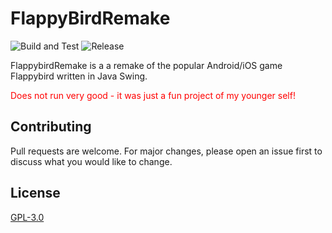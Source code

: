 # FlappyBirdRemake
![Build and Test](https://github.com/4ndyZ/FlappyBirdRemake/workflows/Build%20and%20Test/badge.svg) ![Release](https://github.com/4ndyZ/FlappyBirdRemake/workflows/Release/badge.svg)

FlappybirdRemake is a a remake of the popular Android/iOS game Flappybird written in Java Swing.

<span style="color:red">Does not run very good - it was just a fun project of my younger self!</span>

## Contributing
Pull requests are welcome. For major changes, please open an issue first to discuss what you would like to change.

## License
[GPL-3.0](https://github.com/4ndyZ/JoinMessagePlus/blob/master/LICENSE)